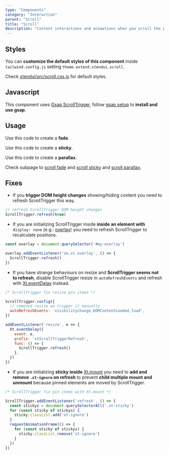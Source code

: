 ```yaml
---
type: "Components"
category: "Interaction"
parent: "Scroll"
title: "Scroll"
description: "Content interactions and animations when you scroll the page, sticky pinned elements, fade elements, parallax."
---
```


## Styles

You can **customize the default styles of this component** inside `tailwind.config.js` setting `theme.extend.xtendui.scroll`.

Check [xtendui/src/scroll.css.js](https://github.com/minimit/xtendui/blob/beta/src/scroll.css.js) for default styles.

## Javascript

This component uses [Gsap ScrollTrigger](https://greensock.com/docs/v3/Plugins/ScrollTrigger), follow [gsap setup](/introduction/setup#javascript-gsap) to **install and use gsap**.

## Usage

Use this code to create a **fade**.

<demo>
  <div class="gatsby_demo_item xt-toggle" data-iframe="demos/components/scroll/fade"></div>
</demo>

Use this code to create a **sticky**.

<demo>
  <div class="gatsby_demo_item xt-toggle" data-iframe="demos/components/scroll/sticky"></div>
</demo>

Use this code to create a **parallax**.

<demo>
  <div class="gatsby_demo_item xt-toggle" data-iframe="demos/components/scroll/parallax"></div>
</demo>

Check subpage to [scroll fade](/components/scroll/fade) and [scroll sticky](/components/scroll/sticky) and [scroll parallax](/components/scroll/parallax).

## Fixes

- If you **trigger DOM height changes** showing/hiding content you need to refresh ScrollTrigger this way.

```js
// refresh ScrollTrigger DOM height changes
ScrollTrigger.refresh(true)
```

- If you are initializing ScrollTrigger inside **inside an element with** `display: none` (e.g.: [overlay](/components/overlay)) you need to refresh ScrollTrigger to recalculate positions.

```js
const overlay = document.querySelector('#my-overlay')

overlay.addEventListener('on.xt.overlay', () => {
  ScrollTrigger.refresh()
})
```

- If you have strange behaviours on resize and **ScrollTrigger seems not to refresh**, disable ScrollTrigger resize in `autoRefreshEvents` and refresh with [Xt.eventDelay](/components/javascript#xt-eventdelay) instead.

```js
/* ScrollTrigger fix resize pin items */

ScrollTrigger.config({
  // removed resize we trigger it manually
  autoRefreshEvents: 'visibilitychange,DOMContentLoaded,load',
})

addEventListener('resize', e => {
  Xt.eventDelay({
    event: e,
    prefix: 'xtScrollTriggerRefresh',
    func: () => {
      ScrollTrigger.refresh()
    },
  })
})
```

- If you are initializing **sticky inside** [Xt.mount](/introduction/javascript#xt-mount) you need to **add and remove `.xt-ignore` on refresh** to prevent **child multiple mount and unmount** because pinned elements are moved by ScrollTrigger.

```js
/* ScrollTrigger fix pin items with Xt.mount */

ScrollTrigger.addEventListener('refresh', () => {
  const stickys = document.querySelectorAll('.xt-sticky')
  for (const sticky of stickys) {
    sticky.classList.add('xt-ignore')
  }
  requestAnimationFrame(() => {
    for (const sticky of stickys) {
      sticky.classList.remove('xt-ignore')
    }
  })
})
```
